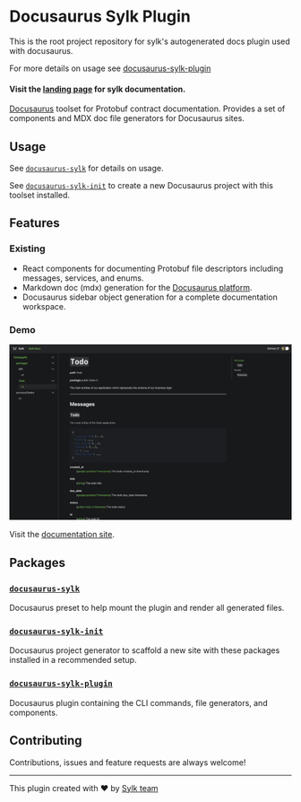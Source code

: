 # Docusaurus Sylk Plugin

This is the root project repository for sylk's autogenerated docs plugin used with docusaurus.

For more details on usage see [docusaurus-sylk-plugin](/packages/docusaurus-sylk-plugin/README.md)

#### Visit the [landing page](https://sylk.build/) for sylk documentation.

[Docusaurus](https://docusaurus.io/) toolset for Protobuf contract documentation. Provides a set of components and MDX doc file generators for Docusaurus sites.

## Usage

See [`docusaurus-sylk`](https://github.com/sylk/docusaurus-sylk/tree/master/packages/docusaurus-sylk#usage) for details on usage.

See [`docusaurus-sylk-init`](https://github.com/sylk/docusaurus-sylk/tree/master/packages/docusaurus-sylk-init#usage) to create a new Docusaurus project with this toolset installed.

## Features
### Existing
- React components for documenting Protobuf file descriptors including messages, services, and enums.
- Markdown doc (mdx) generation for the [Docusaurus platform](https://docusaurus.io/).
- Docusaurus sidebar object generation for a complete documentation workspace.

### Demo

![Protodocs Overview](./screenshots/overview.png)
<!-- ![Service Sample](./screenshots/overview-service.png) -->

Visit the [documentation site](https://docs.sylk.build/).

## Packages

### [`docusaurus-sylk`](https://github.com/sylk-build/docusaurus-sylk/tree/master/packages/docusaurus-sylk)

Docusaurus preset to help mount the plugin and render all generated files.

### [`docusaurus-sylk-init`](https://github.com/sylk-build/docusaurus-sylk/tree/master/packages/docusaurus-sylk-init)

Docusaurus project generator to scaffold a new site with these packages installed in a recommended setup.

### [`docusaurus-sylk-plugin`](https://github.com/sylk-build/docusaurus-sylk/tree/master/packages/docusaurus-sylk-plugin)

Docusaurus plugin containing the CLI commands, file generators, and components.

## Contributing

Contributions, issues and feature requests are always welcome!

---
This plugin created with ❤️ by [Sylk team](https://sylk.build/)
